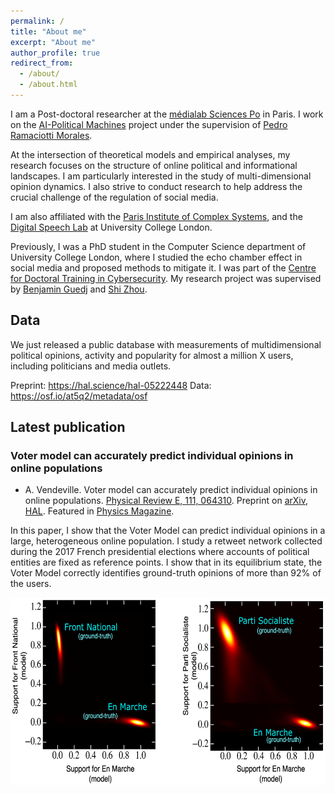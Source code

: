 ```yaml
---
permalink: /
title: "About me"
excerpt: "About me"
author_profile: true
redirect_from: 
  - /about/
  - /about.html
---
```


I am a Post-doctoral researcher at the [médialab Sciences Po](https://medialab.sciencespo.fr/en/) in Paris. I work on the [AI-Political Machines](https://medialab.sciencespo.fr/activites/ai-political-machine/) project under the supervision of [Pedro Ramaciotti Morales](https://pedroramaciotti.github.io/).

At the intersection of theoretical models and empirical analyses, my research focuses on the structure of online political and informational landscapes. I am particularly interested in the study of multi-dimensional opinion dynamics. I also strive to conduct research to help address the crucial challenge of the regulation of social media.

I am also affiliated with the [Paris Institute of Complex Systems](https://iscpif.fr/?lang=en), and the [Digital Speech Lab](https://www.digitalspeechlab.com/) at University College London.

Previously, I was a PhD student in the Computer Science department of University College London, where I studied the echo chamber effect in social media and proposed methods to mitigate it. I was part of the [Centre for Doctoral Training in Cybersecurity](https://www.ucl.ac.uk/computer-science/study/postgraduate-research/centre-doctoral-training-cybersecurity). My research project was supervised by [Benjamin Guedj](https://bguedj.github.io/) and [Shi Zhou](https://wp.cs.ucl.ac.uk/shizhou/).

## Data
We just released a public database with measurements of multidimensional political opinions, activity and popularity for almost a million X users, including politicians and media outlets.

Preprint: https://hal.science/hal-05222448
Data: https://osf.io/at5q2/metadata/osf


## Latest publication

### Voter model can accurately predict individual opinions in online populations

* A. Vendeville. Voter model can accurately predict individual opinions in online populations. [Physical Review E, 111, 064310](https://doi.org/10.1103/PhysRevE.111.064310). Preprint on [arXiv](https://arxiv.org/abs/2501.13215), [HAL](https://hal.science/hal-04849938). Featured in [Physics Magazine](https://physics.aps.org/articles/v18/s76).

In this paper, I show that the Voter Model can predict individual opinions in a large, heterogeneous online population. I study a retweet network collected during the 2017 French presidential elections where accounts of political entities are fixed as reference points. I show that in its equilibrium state, the Voter Model correctly identifies ground-truth opinions of more than 92% of the users.

<img src="../images/kdeplot_customized.png" alt="Alt text" width="600" height="300">